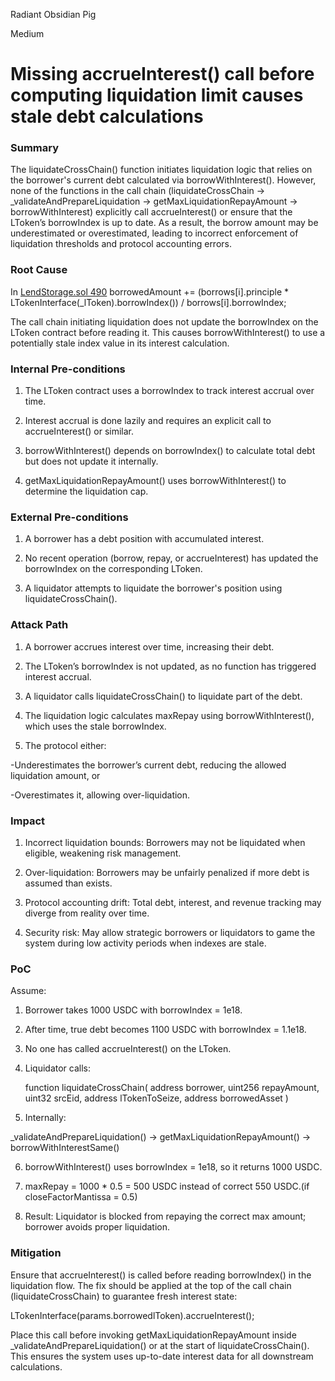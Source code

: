 Radiant Obsidian Pig

Medium

# Missing accrueInterest() call before computing liquidation limit causes stale debt calculations

### Summary

The liquidateCrossChain() function initiates liquidation logic that relies on the borrower's current debt calculated via borrowWithInterest(). However, none of the functions in the call chain (liquidateCrossChain → _validateAndPrepareLiquidation → getMaxLiquidationRepayAmount → borrowWithInterest) explicitly call accrueInterest() or ensure that the LToken’s borrowIndex is up to date. As a result, the borrow amount may be underestimated or overestimated, leading to incorrect enforcement of liquidation thresholds and protocol accounting errors.

### Root Cause

In [LendStorage.sol 490](https://github.com/sherlock-audit/2025-05-lend-audit-contest/blob/main/Lend-V2/src/LayerZero/LendStorage.sol#L490-L491)
                borrowedAmount +=
                        (borrows[i].principle * LTokenInterface(_lToken).borrowIndex()) / borrows[i].borrowIndex;
    
The call chain initiating liquidation does not update the borrowIndex on the LToken contract before reading it. This causes borrowWithInterest() to use a potentially stale index value in its interest calculation.

### Internal Pre-conditions

1. The LToken contract uses a borrowIndex to track interest accrual over time.

2. Interest accrual is done lazily and requires an explicit call to accrueInterest() or similar.

3. borrowWithInterest() depends on borrowIndex() to calculate total debt but does not update it internally.

4. getMaxLiquidationRepayAmount() uses borrowWithInterest() to determine the liquidation cap.

### External Pre-conditions

1. A borrower has a debt position with accumulated interest.

2. No recent operation (borrow, repay, or accrueInterest) has updated the borrowIndex on the corresponding LToken.

3. A liquidator attempts to liquidate the borrower's position using liquidateCrossChain().

### Attack Path

1. A borrower accrues interest over time, increasing their debt.

2. The LToken’s borrowIndex is not updated, as no function has triggered interest accrual.

3. A liquidator calls liquidateCrossChain() to liquidate part of the debt.

4. The liquidation logic calculates maxRepay using borrowWithInterest(), which uses the stale borrowIndex.

5. The protocol either:

-Underestimates the borrower’s current debt, reducing the allowed liquidation amount, or

-Overestimates it, allowing over-liquidation.



### Impact

1. Incorrect liquidation bounds: Borrowers may not be liquidated when eligible, weakening risk management.

2. Over-liquidation: Borrowers may be unfairly penalized if more debt is assumed than exists.

3. Protocol accounting drift: Total debt, interest, and revenue tracking may diverge from reality over time.

4. Security risk: May allow strategic borrowers or liquidators to game the system during low activity periods when indexes are stale.

### PoC

Assume:

1. Borrower takes 1000 USDC with borrowIndex = 1e18.

2. After time, true debt becomes 1100 USDC with borrowIndex = 1.1e18.

3. No one has called accrueInterest() on the LToken.

4. Liquidator calls:

    function liquidateCrossChain( address borrower, uint256 repayAmount, uint32 srcEid, address lTokenToSeize, address borrowedAsset
    )

5. Internally:

_validateAndPrepareLiquidation() -> getMaxLiquidationRepayAmount() -> borrowWithInterestSame()

6. borrowWithInterest() uses borrowIndex = 1e18, so it returns 1000 USDC.

7. maxRepay = 1000 * 0.5 = 500 USDC instead of correct 550 USDC.(if closeFactorMantissa = 0.5)

8. Result: Liquidator is blocked from repaying the correct max amount; borrower avoids proper liquidation.

### Mitigation

Ensure that accrueInterest() is called before reading borrowIndex() in the liquidation flow. The fix should be applied at the top of the call chain (liquidateCrossChain) to guarantee fresh interest state:

LTokenInterface(params.borrowedlToken).accrueInterest();


Place this call before invoking getMaxLiquidationRepayAmount inside _validateAndPrepareLiquidation() or at the start of liquidateCrossChain(). This ensures the system uses up-to-date interest data for all downstream calculations.